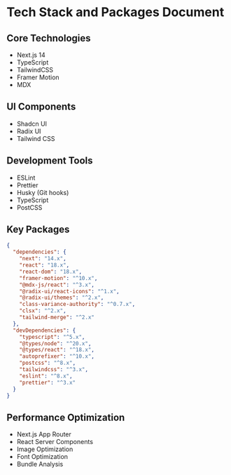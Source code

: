 # Tech Stack and Packages Document

## Core Technologies
- Next.js 14
- TypeScript
- TailwindCSS
- Framer Motion
- MDX

## UI Components
- Shadcn UI
- Radix UI
- Tailwind CSS

## Development Tools
- ESLint
- Prettier
- Husky (Git hooks)
- TypeScript
- PostCSS

## Key Packages
```json
{
  "dependencies": {
    "next": "14.x",
    "react": "18.x",
    "react-dom": "18.x",
    "framer-motion": "^10.x",
    "@mdx-js/react": "^3.x",
    "@radix-ui/react-icons": "^1.x",
    "@radix-ui/themes": "^2.x",
    "class-variance-authority": "^0.7.x",
    "clsx": "^2.x",
    "tailwind-merge": "^2.x"
  },
  "devDependencies": {
    "typescript": "^5.x",
    "@types/node": "^20.x",
    "@types/react": "^18.x",
    "autoprefixer": "^10.x",
    "postcss": "^8.x",
    "tailwindcss": "^3.x",
    "eslint": "^8.x",
    "prettier": "^3.x"
  }
}
```

## Performance Optimization
- Next.js App Router
- React Server Components
- Image Optimization
- Font Optimization
- Bundle Analysis 